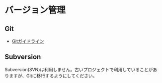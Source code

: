 # バージョン管理

## Git

- [Gitガイドライン](./git/index.md)

## Subversion

Subversion(SVN)は利用しません。古いプロジェクトで利用していることがありますが、Gitに移行するようにしてください。
